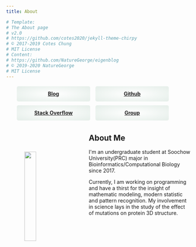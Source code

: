 ```yaml
---
title: About

# Template:
# The About page
# v2.0
# https://github.com/cotes2020/jekyll-theme-chirpy
# © 2017-2019 Cotes Chung
# MIT License
# Content:
# https://github.com/NatureGeorge/eigenblog
# © 2019-2020 NatureGeorge
# MIT License
---
```


<style>
.selfnav{
    display: block;
}
.selfnav>li{
    display:inline-block;
    float：left;
    list-style:none;
    width:44%;
}
.selfnav>li>a{
  font-weight: bold;
  color: #222;
  border-width: 1px;
  border-style: solid;
  border-radius: 5px;
  margin: 5px 5px;
  min-width: 100px;
  text-align: center;
  background-image: radial-gradient(#FFFFFF, #e5eee9);
  border-color: rgba(255, 255, 255, 0.2);
  transition:.5s;
}
.selfnavbar-nav>li>a {
    padding-top: 10px;
    padding-bottom: 10px;
    line-height: 20px;
}
.selfnav>li>a {
    position: relative;
    display: block;
    padding: 10px 15px;
}
.selfimg {
    float: left;
    margin: 50px;
}
</style>

<ul class="selfnav selfnavbar-nav">
    <li><a href="./">Blog</a></li>
    <li><a href="https://github.com/NatureGeorge">Github</a></li>
    <li><a href="https://stackoverflow.com/users/story/12876491">Stack Overflow</a></li>
    <li><a href="https://lilab.jysw.suda.edu.cn/">Group</a></li>
</ul>

<div>
    <div>
        <img class="selfimg" src="../../assets/img/self/20200920210511_light.jpg" width="25%" align="center">
    </div>
    <div>    
        <h2 id="about-me">About Me</h2>
            <p>I'm an undergraduate student at Soochow University(PRC) major in Bioinformatics/Computational Biology since 2017.</p>
            <p>Currently, I am working on programming and have a thirst for the insight of mathematic modeling, modern statistic and pattern recognition. My involvement in science lays in the study of the effect of mutations on protein 3D structure.</p>
    </div>
</div>